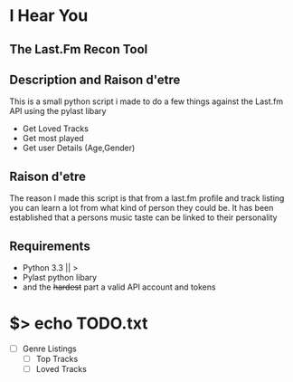 I Hear You
===========

The Last.Fm Recon Tool
---------------------

Description and Raison d'etre
-----------------------------

This is a small python script i made to do a few things against the Last.fm API using the pylast libary

* Get Loved Tracks
* Get most played
* Get user Details (Age,Gender)

Raison d'etre
-------------

The reason I made this script is that from a last.fm profile and track listing you can learn a lot from what kind of person they could be. 
It has been established that a persons music taste can be linked to their personality


Requirements
-------------

* Python 3.3 || >
* Pylast python libary
* and the <strike>hardest</strike> part a valid API account and tokens

$> echo TODO.txt
=============

- [ ] Genre Listings
  - [ ] Top Tracks
  - [ ] Loved Tracks
